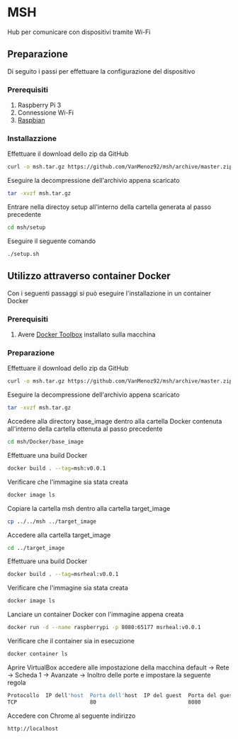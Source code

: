 # MSH

Hub per comunicare con dispositivi tramite Wi-Fi

## Preparazione

Di seguito i passi per effettuare la configurazione del dispositivo

### Prerequisiti

1. Raspberry Pi 3
2. Connessione Wi-Fi
3. [Raspbian](https://www.raspberrypi.org/downloads/raspbian/)

### Installazzione

Effettuare il download dello zip da GitHub

```bash
curl -o msh.tar.gz https://github.com/VanMenoz92/msh/archive/master.zip
```

Eseguire la decompressione dell'archivio appena scaricato

```bash
tar -xvzf msh.tar.gz
```

Entrare nella directoy setup all'interno della cartella generata al passo precedente

```bash
cd msh/setup
```

Eseguire il seguente comando

```bash
./setup.sh
```


## Utilizzo attraverso container Docker

Con i seguenti passaggi si può eseguire l'installazione in un container Docker

### Prerequisiti

1. Avere [Docker Toolbox](https://download.docker.com/win/stable/DockerToolbox.exe) installato sulla macchina 

### Preparazione

Effettuare il download dello zip da GitHub

```bash
curl -o msh.tar.gz https://github.com/VanMenoz92/msh/archive/master.zip
```

Eseguire la decompressione dell'archivio appena scaricato

```bash
tar -xvzf msh.tar.gz
```

Accedere alla directory base_image dentro alla cartella Docker contenuta all'interno della cartella ottenuta al passo precedente

```bash
cd msh/Docker/base_image
```

Effettuare una build Docker

```bash
docker build . --tag=msh:v0.0.1
```

Verificare che l'immagine sia stata creata

```bash
docker image ls
```

Copiare la cartella msh dentro alla cartella target_image
```bash
cp ../../msh ../target_image
```

Accedere alla cartella target_image
```bash
cd ../target_image
```

Effettuare una build Docker

```bash
docker build . --tag=msrheal:v0.0.1
```

Verificare che l'immagine sia stata creata

```bash
docker image ls
```

Lanciare un container Docker con l'immagine appena creata

```bash
docker run -d --name raspberrypi -p 8080:65177 msrheal:v0.0.1
```

Verificare che il container sia in esecuzione

```bash
docker container ls
```

Aprire VirtualBox accedere alle impostazione della macchina default -> Rete -> Scheda 1 -> Avanzate -> Inoltro delle porte e impostare la seguente regola
```bash
Protocollo  IP dell'host  Porta dell'host  IP del guest  Porta del guest
TCP                       80                             8080
```

Accedere con Chrome al seguente indirizzo

```
http://localhost
```

